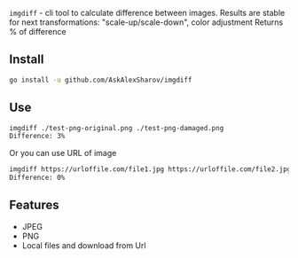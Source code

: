 `imgdiff` - cli tool to calculate difference between images.
Results are stable for next transformations: "scale-up/scale-down", color adjustment
Returns % of difference

## Install

```bash
go install -u github.com/AskAlexSharov/imgdiff
```

## Use

```bash
imgdiff ./test-png-original.png ./test-png-damaged.png
Difference: 3%
```

Or you can use URL of image
```bash
imgdiff https://urloffile.com/file1.jpg https://urloffile.com/file2.jpg
Difference: 0% 
```
## Features

- JPEG
- PNG 
- Local files and download from Url